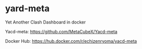 # yard-meta

Yet Another Clash Dashboard in docker

Yacd-meta: https://github.com/MetaCubeX/Yacd-meta

Docker Hub: https://hub.docker.com/r/echizenryoma/yacd-meta
